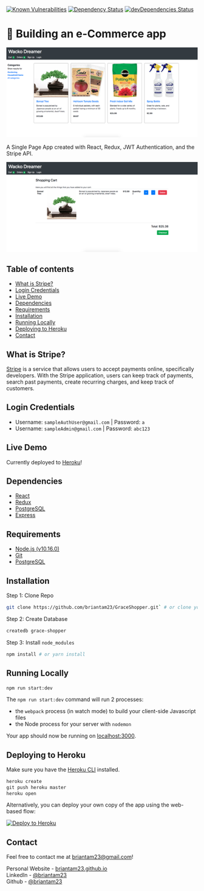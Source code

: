 [![Known Vulnerabilities](https://app.snyk.io/test/github/briantam23/GraceShopper/badge.svg?targetFile=package.json)](https://app.snyk.io/test/github/briantam23/GraceShopper?targetFile=package.json)
[![Dependency Status](https://david-dm.org/briantam23/GraceShopper.svg)](https://david-dm.org/briantam23/GraceShopper)
[![devDependencies Status](https://david-dm.org/briantam23/GraceShopper/dev-status.svg)](https://david-dm.org/briantam23/GraceShopper?type=dev)

# 🛒 Building an e-Commerce app

![Home page screenshot](./public/img/home-page-screenshot.png)

A Single Page App created with React, Redux, JWT Authentication, and the Stripe API.

![Cart page screenshot](./public/img/cart-page-screenshot.png)

## Table of contents
* [What is Stripe?](#what-is-stripe?)
* [Login Credentials](#login-credentials)
* [Live Demo](#live-demo)
* [Dependencies](#dependencies)
* [Requirements](#requirements)
* [Installation](#installation)
* [Running Locally](#running-locally)
* [Deploying to Heroku](#deploying-to-heroku)
* [Contact](#contact)

## What is Stripe?
[Stripe](https://stripe.com/) is a service that allows users to accept payments online, specifically developers. With the Stripe application, users can keep track of payments, search past payments, create recurring charges, and keep track of customers.

## Login Credentials

* Username: `sampleAuthUser@gmail.com`  | Password: `a`
* Username: `sampleAdmin@gmail.com`  | Password: `abc123`

## Live Demo

Currently deployed to [Heroku](https://wd-grace-shopper.herokuapp.com)!

## Dependencies

* [React](https://reactjs.org)
* [Redux](https://redux.js.org)
* [PostgreSQL](https://www.postgresql.org)
* [Express](https://expressjs.com)

## Requirements

* [Node.js (v10.16.0)](https://nodejs.org/en/)
* [Git](https://git-scm.com/downloads)
* [PostgreSQL](https://www.postgresql.org/download/)

## Installation

Step 1: Clone Repo
```sh
git clone https://github.com/briantam23/GraceShopper.git` # or clone your own fork
```

Step 2: Create Database
```sh
createdb grace-shopper
```

Step 3: Install `node_modules`
```sh
npm install # or yarn install
```

## Running Locally

```sh
npm run start:dev
```

The `npm run start:dev` command will run 2 processes:
* the `webpack` process (in watch mode) to build your client-side Javascript files
* the Node process for your server with `nodemon`

Your app should now be running on [localhost:3000](http://localhost:3000).

## Deploying to Heroku

Make sure you have the [Heroku CLI](https://devcenter.heroku.com/articles/heroku-cli) installed.

```
heroku create
git push heroku master
heroku open
```

Alternatively, you can deploy your own copy of the app using the web-based flow:

[![Deploy to Heroku](https://www.herokucdn.com/deploy/button.png)](https://heroku.com/deploy)

## Contact
Feel free to contact me at [briantam23@gmail.com](mailto:briantam23@gmail.com)!

Personal Website - [briantam23.github.io](http://briantam23.github.io) <br/>
LinkedIn - [@briantam23](https://linkedin.com/in/briantam23/) <br/>
Github - [@briantam23](https://github.com/briantam23)